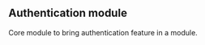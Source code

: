 Authentication module
---------------------

Core module to bring authentication feature in a module.